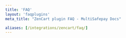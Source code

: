 ```yaml
---
title: 'FAQ'
layout: 'faqplugins'
meta_title: "ZenCart plugin FAQ - MultiSafepay Docs"

aliases: [/integrations/zencart/faq/]
---
```

